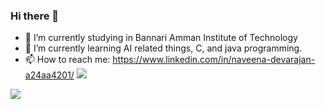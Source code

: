 ### Hi there 👋

- 🔭 I’m currently studying in Bannari Amman Institute of Technology
- 🌱 I’m currently learning AI related things, C, and java programming.
- 📫 How to reach me: https://www.linkedin.com/in/naveena-devarajan-a24aa4201/
<img src="https://github-readme-stats.vercel.app/api?username=Naveenadevarajan&&show_icons=true&title_color=ffffff&icon_color=bb2acf&text_color=daf7dc&bg_color=151515"></img>
<img src="https://github-readme-streak-stats.herokuapp.com/?user=rithikasingaravelan&theme=dark"/>
